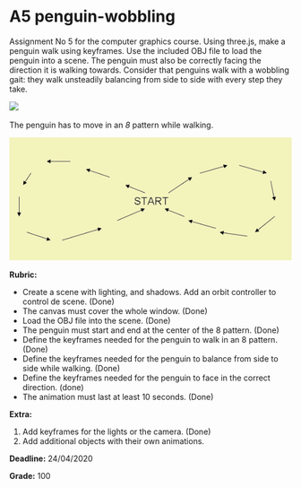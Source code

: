 # A5 penguin-wobbling

Assignment No 5 for the computer graphics course. Using three.js, make a penguin walk using keyframes. Use the included OBJ file to load the penguin into a scene. The penguin must also be correctly facing the direction it is walking towards. Consider that penguins walk with a wobbling gait: they walk unsteadily balancing from side to side with every step they take.

 [![](https://img.youtube.com/vi/lhfitcb6YYY/0.jpg)](https://www.youtube.com/watch?v=lhfitcb6YYY)

The penguin has to move in an *8* pattern while walking.

![./assets/8pattern](./assets/8_pattern.png)

**Rubric:**

- Create a scene with lighting, and shadows. Add an orbit controller to control de scene. (Done)
- The canvas must cover the whole window. (Done)
- Load the OBJ file into the scene. (Done)
- The penguin must start and end at the center of the 8 pattern. (Done)
- Define the keyframes needed for the penguin to walk in an 8 pattern. (Done)
- Define the keyframes needed for the penguin to balance from side to side while walking. (Done)
- Define the keyframes needed for the penguin to face in the correct direction. (done)
- The animation must last at least 10 seconds. (Done)

**Extra:**
1. Add keyframes for the lights or the camera. (Done)
2. Add additional objects with their own animations.

**Deadline:** 24/04/2020

**Grade:** 100

